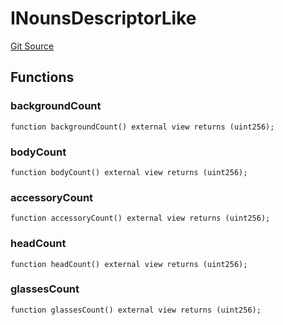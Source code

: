 # INounsDescriptorLike
[Git Source](https://github.com/lastpunk9999/noun-scout-contract/blob/35d91103a3dce165da6a021dcddb4dd110704601/src/Interfaces.sol)


## Functions
### backgroundCount


```solidity
function backgroundCount() external view returns (uint256);
```

### bodyCount


```solidity
function bodyCount() external view returns (uint256);
```

### accessoryCount


```solidity
function accessoryCount() external view returns (uint256);
```

### headCount


```solidity
function headCount() external view returns (uint256);
```

### glassesCount


```solidity
function glassesCount() external view returns (uint256);
```

